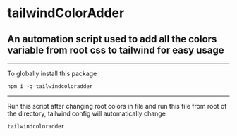 # tailwindColorAdder

## An automation script used to add all the colors variable from root css to tailwind for easy usage
<hr>

To globally install this package

```
npm i -g tailwindcoloradder
```

<hr>
Run this script after changing root colors in file and run this file from root of the directory, tailwind config will automatically change

```
tailwindcoloradder
```